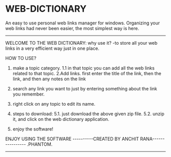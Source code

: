 # WEB-DICTIONARY
An easy to use personal web links manager for windows. Organizing your web links had never been easier, the most simplest way is here.
*****************************************************************************
WELCOME TO THE WEB DICTIONARY:
why use it?
-to store all your web links in a very efficient way just in one place.

HOW TO USE?
1. make a topic category.
	1.1 in that topic you can add all the web links related to that topic.
2.Add links. first enter the title of the link, then the link, and then any notes on the link

3. search any link you want to just by entering something about the link you remember.

4. right click on any topic to edit its name.
5. steps to download:
5.1. just download the above given zip file.
5.2. unzip it, and click on the web dictionary application.
6. enjoy the software!

ENJOY USING THE SOFTWARE
----------CREATED BY ANCHIT RANA----------------
.PHANTOM.
*******************************************************************************

